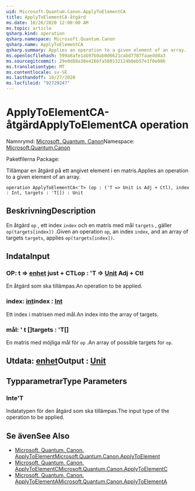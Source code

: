 ```yaml
---
uid: Microsoft.Quantum.Canon.ApplyToElementCA
title: ApplyToElementCA-åtgärd
ms.date: 10/26/2020 12:00:00 AM
ms.topic: article
qsharp.kind: operation
qsharp.namespace: Microsoft.Quantum.Canon
qsharp.name: ApplyToElementCA
qsharp.summary: Applies an operation to a given element of an array.
ms.openlocfilehash: 599a8afe1ab97b0ab0d6621cabd7707faaeddda3
ms.sourcegitcommit: 29e0d88a30e4166fa580132124b0eb57e1f0e986
ms.translationtype: MT
ms.contentlocale: sv-SE
ms.lasthandoff: 10/27/2020
ms.locfileid: "92729247"
---
```

# <a name="applytoelementca-operation"></a><span data-ttu-id="bdc0d-102">ApplyToElementCA-åtgärd</span><span class="sxs-lookup"><span data-stu-id="bdc0d-102">ApplyToElementCA operation</span></span>

<span data-ttu-id="bdc0d-103">Namnrymd: [Microsoft. Quantum. Canon](xref:Microsoft.Quantum.Canon)</span><span class="sxs-lookup"><span data-stu-id="bdc0d-103">Namespace: [Microsoft.Quantum.Canon](xref:Microsoft.Quantum.Canon)</span></span>

<span data-ttu-id="bdc0d-104">Paketfilerna [](https://nuget.org/packages/)</span><span class="sxs-lookup"><span data-stu-id="bdc0d-104">Package: [](https://nuget.org/packages/)</span></span>


<span data-ttu-id="bdc0d-105">Tillämpar en åtgärd på ett angivet element i en matris.</span><span class="sxs-lookup"><span data-stu-id="bdc0d-105">Applies an operation to a given element of an array.</span></span>

```qsharp
operation ApplyToElementCA<'T> (op : ('T => Unit is Adj + Ctl), index : Int, targets : 'T[]) : Unit
```


## <a name="description"></a><span data-ttu-id="bdc0d-106">Beskrivning</span><span class="sxs-lookup"><span data-stu-id="bdc0d-106">Description</span></span>

<span data-ttu-id="bdc0d-107">En åtgärd `op` , ett index `index` och en matris med mål `targets` , gäller `op(targets[index])` .</span><span class="sxs-lookup"><span data-stu-id="bdc0d-107">Given an operation `op`, an index `index`, and an array of targets `targets`, applies `op(targets[index])`.</span></span>

## <a name="input"></a><span data-ttu-id="bdc0d-108">Indata</span><span class="sxs-lookup"><span data-stu-id="bdc0d-108">Input</span></span>

### <a name="op--t--unit-adj--ctl"></a><span data-ttu-id="bdc0d-109">OP: t => [enhet](xref:microsoft.quantum.lang-ref.unit) just + CTL</span><span class="sxs-lookup"><span data-stu-id="bdc0d-109">op : 'T => [Unit](xref:microsoft.quantum.lang-ref.unit) Adj + Ctl</span></span>

<span data-ttu-id="bdc0d-110">En åtgärd som ska tillämpas.</span><span class="sxs-lookup"><span data-stu-id="bdc0d-110">An operation to be applied.</span></span>


### <a name="index--int"></a><span data-ttu-id="bdc0d-111">index: [int](xref:microsoft.quantum.lang-ref.int)</span><span class="sxs-lookup"><span data-stu-id="bdc0d-111">index : [Int](xref:microsoft.quantum.lang-ref.int)</span></span>

<span data-ttu-id="bdc0d-112">Ett index i matrisen med mål.</span><span class="sxs-lookup"><span data-stu-id="bdc0d-112">An index into the array of targets.</span></span>


### <a name="targets--t"></a><span data-ttu-id="bdc0d-113">mål: ' t []</span><span class="sxs-lookup"><span data-stu-id="bdc0d-113">targets : 'T[]</span></span>

<span data-ttu-id="bdc0d-114">En matris med möjliga mål för `op` .</span><span class="sxs-lookup"><span data-stu-id="bdc0d-114">An array of possible targets for `op`.</span></span>



## <a name="output--unit"></a><span data-ttu-id="bdc0d-115">Utdata: [enhet](xref:microsoft.quantum.lang-ref.unit)</span><span class="sxs-lookup"><span data-stu-id="bdc0d-115">Output : [Unit](xref:microsoft.quantum.lang-ref.unit)</span></span>



## <a name="type-parameters"></a><span data-ttu-id="bdc0d-116">Typparametrar</span><span class="sxs-lookup"><span data-stu-id="bdc0d-116">Type Parameters</span></span>

### <a name="t"></a><span data-ttu-id="bdc0d-117">Inte</span><span class="sxs-lookup"><span data-stu-id="bdc0d-117">'T</span></span>

<span data-ttu-id="bdc0d-118">Indatatypen för den åtgärd som ska tillämpas.</span><span class="sxs-lookup"><span data-stu-id="bdc0d-118">The input type of the operation to be applied.</span></span>

## <a name="see-also"></a><span data-ttu-id="bdc0d-119">Se även</span><span class="sxs-lookup"><span data-stu-id="bdc0d-119">See Also</span></span>

- [<span data-ttu-id="bdc0d-120">Microsoft. Quantum. Canon. ApplyToElement</span><span class="sxs-lookup"><span data-stu-id="bdc0d-120">Microsoft.Quantum.Canon.ApplyToElement</span></span>](xref:Microsoft.Quantum.Canon.ApplyToElement)
- [<span data-ttu-id="bdc0d-121">Microsoft. Quantum. Canon. ApplyToElementC</span><span class="sxs-lookup"><span data-stu-id="bdc0d-121">Microsoft.Quantum.Canon.ApplyToElementC</span></span>](xref:Microsoft.Quantum.Canon.ApplyToElementC)
- [<span data-ttu-id="bdc0d-122">Microsoft. Quantum. Canon. ApplyToElementA</span><span class="sxs-lookup"><span data-stu-id="bdc0d-122">Microsoft.Quantum.Canon.ApplyToElementA</span></span>](xref:Microsoft.Quantum.Canon.ApplyToElementA)